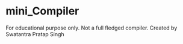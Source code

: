 # mini_Compiler
For educational purpose only. Not a full fledged compiler. Created by Swatantra Pratap Singh
